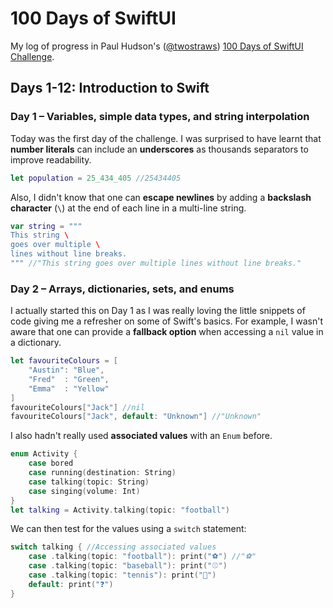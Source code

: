 # 100 Days of SwiftUI
My log of progress in Paul Hudson's ([@twostraws](https://twitter.com/twostraws)) [100 Days of SwiftUI Challenge](https://www.hackingwithswift.com/100/swiftui).

## Days 1-12: Introduction to Swift
### Day 1 – Variables, simple data types, and string interpolation
Today was the first day of the challenge. I was surprised to have learnt that **number literals** can include an **underscores** as thousands separators to improve readability.
```swift
let population = 25_434_405 //25434405
```
Also, I didn't know that one can **escape newlines** by adding a **backslash character** (`\`) at the end of each line in a multi-line string.
```swift
var string = """
This string \
goes over multiple \
lines without line breaks.
""" //"This string goes over multiple lines without line breaks."
```

### Day 2 – Arrays, dictionaries, sets, and enums
I actually started this on Day 1 as I was really loving the little snippets of code giving me a refresher on some of Swift's basics. For example, I wasn't aware that one can provide a **fallback option** when accessing a `nil` value in a dictionary.
```swift
let favouriteColours = [
    "Austin": "Blue",
    "Fred"  : "Green",
    "Emma"  : "Yellow"
]
favouriteColours["Jack"] //nil
favouriteColours["Jack", default: "Unknown"] //"Unknown"
```
I also hadn't really used **associated values** with an `Enum` before.
```swift
enum Activity {
    case bored
    case running(destination: String)
    case talking(topic: String)
    case singing(volume: Int)
}
let talking = Activity.talking(topic: "football")
```
We can then test for the values using a `switch` statement:
```swift
switch talking { //Accessing associated values
    case .talking(topic: "football"): print("⚽️") //"⚽️"
    case .talking(topic: "baseball"): print("⚾️")
    case .talking(topic: "tennis"): print("🎾")
    default: print("❓")
}
```
